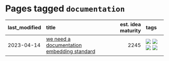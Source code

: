 # Pages tagged `documentation`

|last_modified|title|est. idea maturity|tags
|:---|:---|---:|:---|
|2023-04-14|[we need a documentation embedding standard](../doc-embed-standard.md)|2245|[![](https://img.shields.io/badge/tag-accessibility-35d420)](../tags/accessibility.md) [![](https://img.shields.io/badge/tag-documentation-32d44f)](../tags/documentation.md) [![](https://img.shields.io/badge/tag-standard-fe4dc)](../tags/standard.md) [![](https://img.shields.io/badge/tag-tooling-5d9a82)](../tags/tooling.md)|